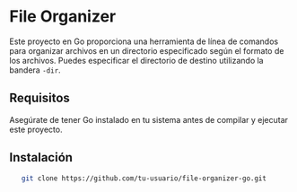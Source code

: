 # File Organizer
Este proyecto en Go proporciona una herramienta de línea de comandos para organizar archivos en un directorio especificado según el formato de los archivos. Puedes especificar el directorio de destino utilizando la bandera `-dir`.

## Requisitos

Asegúrate de tener Go instalado en tu sistema antes de compilar y ejecutar este proyecto.

## Instalación
```bash
   git clone https://github.com/tu-usuario/file-organizer-go.git
```
